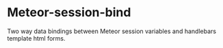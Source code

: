Meteor-session-bind
===================

Two way data bindings between Meteor session variables and handlebars template html forms. 
